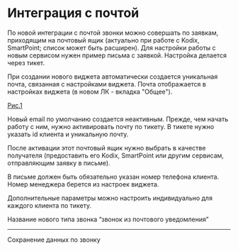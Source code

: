 
# Интеграция с почтой

 
По новой интеграции с почтой звонки можно совершать по заявкам, приходящим на почтовый ящик (актуально при работе с Kodix, SmartPoint; список может быть расширен). Для настройки работы с новым сервисом нужен пример письма с заявкой. Настройка делается через тикет.

При создании нового виджета автоматически создается уникальная почта, связанная с настройками виджета.
Почта отображается в настройках виджета 
(в новом ЛК - вкладка "Общее").

[Рис.1](images/email_1.png?raw=true)

Новый email по умолчанию создается неактивным. Прежде, чем начать работу с ним, нужно активировать почту по тикету. В тикете нужно указать id клиента и уникальную почту.

После активации этот почтовый ящик нужно выбрать в качестве получателя (предоставить его Kodix, SmartPoint или другим сервисам, отправляющим заявку в письме).

В письме должен быть обязательно указан номер телефона клиента. Номер менеджера берется из настроек виджета.

Дополнительные параметры можно настроить индивидуально для каждого клиента по тикету.

Название нового типа звонка “звонок из почтового уведомления”

____
Сохранение данных по звонку
